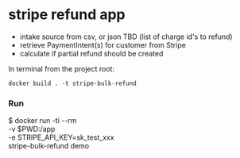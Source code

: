 # stripe refund app

- intake source from csv, or json TBD (list of charge id's to refund)
- retrieve PaymentIntent(s) for customer from Stripe
- calculate if partial refund should be created

In terminal from the project root:

    docker build . -t stripe-bulk-refund

### Run
$ docker run -ti --rm \
-v $PWD:/app \
-e STRIPE_API_KEY=sk_test_xxx \
stripe-bulk-refund demo
